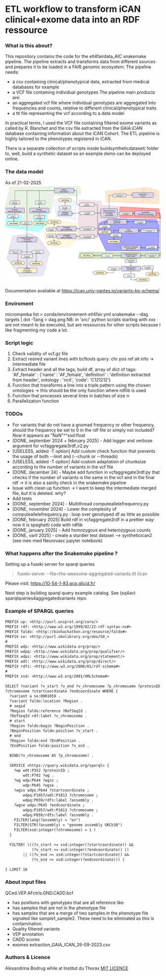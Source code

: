 # ETL workflow to transform iCAN clinical+exome data into an RDF ressource

### What is this about?
This repository contains the code for the etl4fairdata_AIC snakemake pipeline. 
The pipeline extracts and transforms data from different sources and prepares it to be loaded in a FAIR genomic ecosystem.
The pipeline needs:
- a csv containing clinical/phenotypical data, extracted from medical databases for example
- a VCF file containing individual genotypes
The pipeline main products are:
- an aggregated vcf file where individual genotypes are aggregated into frequencies and counts, relative to different clinical/phenotypical traits
- a ttl file representing the vcf according to a data model

In practical terms, I used the VCF file containing filtered exome variants as called by R. Blanchet and the csv file extracted from the GAIA:iCAN database containing information about the iCAN Cohort. The ETL pipeline is highly tailored to the phenotypes registered in iCAN.

There is a separate collection of scripts inside buildsyntheticdataset/ folder to, well, build a synthetic dataset so an example demo can be deployed online.

### The data model
As of 21-02-2025
![Aggregated genomic variant data model](figures/data-model-aggregated-variantion-in-cohort_v1_2025-02-21.svg "Aggregated genomic variant data model")

Documentation available at https://ican.univ-nantes.io/variants-kg-schema/

### Enviroment
 micromamba list > conda/environement-etl4fair.yml
 snakemake --dag targets | dot -Tpng > dag.png
 NB: in 'src/' python scripts starting with xxx are not meant to be executed, but are ressources for other scripts because I like fragmenting my code a lot.

### Script logic

1) Check validity of vcf.gz file
2) Extract resired variant lines with bcftools query: chr pos ref alt info -> intermediate file
3) Extract header and all the tags, build df, array of dict of tags: 
'AF_female' : {'name' : 'AF_female', 'definition' : 'definition extracted from header', ontology :  'ncit', 'code': 'C121212'}
4) Function that transforms a line into a triple pattern using the chosen ontologies -> this should be the only function where rdflib is used
5) Function that processes several lines in batches of size n
6) Parallelization function

### TODOs
- For variants that do not have a gnomad frequency or other frequency, should the frequency be set to 0 in the rdf file or simply not included? Now it appears as "NaN"^^xsd:float
- [DONE, september 2024 + february 2025] - Add logger and verbose argument for vcfaggregate3rdf_v2.py 
- [USELESS, added -T option] Add custom check function that prevents the usage of both --limit and (--chunk or --threads)
- [USELESS, added -T option] Add custom adaptation of chunksize according to the number of variants in the vcf file
- [DONE, december 24] - Maybe add function in vcfaggregate3rdf.py that checks if the number of variants is the same in the vcf and in the final rdf -> it is also a sanity check in the snakemake pipeline
- Issue with clean up function -> I want to keep the intermediate merged file, but it is deleted. why?
- Add tests
- [DONE, september 2024] - Multithread computeallelefrequency.py
- [DONE, november 2024] - Lower the complexity of computeallelefrequency.py : loop over genotyped df as little
as possible
- [DONE, february 2025] Build rdf in vcfaggregate2rdf in a prettier way: now it is spaghetti code with rdflib
- [DONE, january 2025] - Add homozygous and heterozygous counts
- [DONE, varil 2025] - create a sturdier test dataset --> syntheticican2 (see inex-med Neurovasc jupyter notebook)

### What happens after the Snakemake pipeline ?
Setting up a fuseki server for sparql queries
>fuseki-server --file=the-awesome-aggregated-variants.ttl /ican

Please visit: https://10-54-1-83.gcp.glicid.fr/

Next step is building sparql query example catalog. See (sq4av) sparqlqueries4aggregatedvariants repo.

### Example of SPARQL queries


```sparql 
PREFIX up: <http://purl.uniprot.org/core/>
PREFIX rdf: <http://www.w3.org/1999/02/22-rdf-syntax-ns#>
PREFIX faldo: <http://biohackathon.org/resource/faldo#>
PREFIX so: <http://purl.obolibrary.org/obo/SO_>
#
PREFIX wdp: <http://www.wikidata.org/prop/>
PREFIX wdpq: <http://www.wikidata.org/prop/qualifier/>
PREFIX wdps: <http://www.wikidata.org/prop/statement/>
PREFIX wdt: <http://www.wikidata.org/prop/direct/>
PREFIX rdfs: <http://www.w3.org/2000/01/rdf-schema#>
#
PREFIX xsd: <http://www.w3.org/2001/XMLSchema#>

SELECT ?variant ?v_start ?v_end ?v_chromosome ?p_chromosome ?proteinID ?chromosome ?startcoordinate ?endcoordinate WHERE {
  ?variant a so:0001059 .
  ?variant faldo:location ?Region .
  # seqid 
  ?Region faldo:reference ?RefSeqId .
  ?RefSeqId rdf:label ?v_chromosome .
  # start
  ?Region faldo:begin ?BeginPosition .
  ?BeginPosition faldo:position ?v_start .
  # end
  ?Region faldo:end ?EndPosition .
  ?EndPosition faldo:position ?v_end .
  
  BIND(?v_chromosome AS ?p_chromosome) .
 
  SERVICE <https://query.wikidata.org/sparql> {
    ?wp wdt:P352 ?proteinID ;
        wdt:P702 ?wg . 
    ?wg wdp:P644 ?wgss ;
        wdp:P645 ?wgse .
    ?wgss wdps:P644 ?startcoordinate ;
        wdpq:P1057/wdt:P1813 ?chromosome ;
        wdpq:P659/rdfs:label ?assembly .
    ?wgse wdps:P645 ?endcoordinate ;
        wdpq:P1057/wdt:P1813 ?chromosome ;
        wdpq:P659/rdfs:label ?assembly .
    FILTER(lang(?assembly) = "en")
    FILTER(STR(?assembly) = "genome assembly GRCh38")
    FILTER(xsd:integer(?chromosome) = 1 )
  }
  
  FILTER( (((?v_start >= xsd:integer(?startcoordinate)) && 
            (?v_start <= xsd:integer(?endcoordinate)) )) 
        || ((?v_end >= xsd:integer(?startcoordinate)) && 
            (?v_end <= xsd:integer(?endcoordinate))) )

} LIMIT 10

```

### About input files 
QCed.VEP.AFctrls.GND.CADD.bcf 
- has positions with genotypes that are all reference like
- has samples that are not in the phenotype file
- has samples that are a merge of two samples in the phenotype file
signaled like sample1_sample2. These need to be eliminated as this is
contamination.
- Quality filtered variants
- VEP annotation
- CADD scores
- exomes
extraction_GAIA_ICAN_26-09-2023.csv


### Authors & Licence
Alexandrina Bodrug while at Institut du Thorax
[MIT LICENCE](LICENCE)